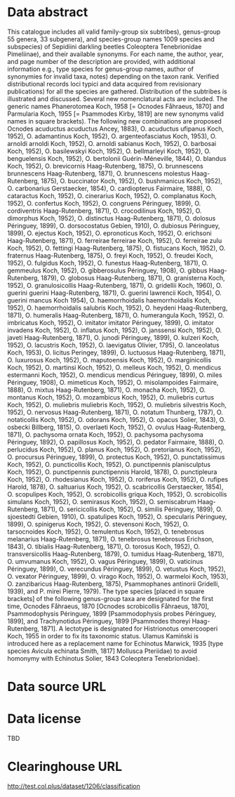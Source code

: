 # Data abstract
  
This catalogue includes all valid family-group six subtribes), genus-group 55 genera, 33 subgenera), and species-group names 1009 species and subspecies) of Sepidiini darkling beetles Coleoptera Tenebrionidae Pimeliinae), and their available synonyms. For each name, the author, year, and page number of the description are provided, with additional information e.g., type species for genus-group names, author of synonymies for invalid taxa, notes) depending on the taxon rank. Verified distributional records loci typici and data acquired from revisionary publications) for all the species are gathered. Distribution of the subtribes is illustrated and discussed.   Several new nomenclatural acts are included. The generic names Phanerotomea Koch, 1958 [= Ocnodes Fåhraeus, 1870] and Parmularia Koch, 1955 [= Psammodes Kirby, 1819] are new synonyms valid names in square brackets).  The following new combinations are proposed Ocnodes acuductus acuductus Ancey, 1883), O. acuductus ufipanus Koch, 1952), O. adamantinus Koch, 1952), O. argenteofasciatus Koch, 1953),  O. arnoldi arnoldi Koch, 1952), O. arnoldi sabianus Koch, 1952), O. barbosai Koch, 1952), O. basilewskyi Koch, 1952), O. bellmarleyi Koch, 1952), O. benguelensis Koch, 1952), O. bertolonii Guérin-Méneville, 1844), O. blandus Koch, 1952), O. brevicornis Haag-Rutenberg, 1875), O. brunnescens brunnescens Haag-Rutenberg, 1871), O. brunnescens molestus Haag-Rutenberg, 1875), O. buccinator Koch, 1952), O. bushmanicus Koch, 1952), O. carbonarius Gerstaecker, 1854), O. cardiopterus Fairmaire, 1888), O. cataractus Koch, 1952), O. cinerarius Koch, 1952), O. complanatus Koch, 1952), O. confertus Koch, 1952), O. congruens Péringuey, 1899), O. cordiventris Haag-Rutenberg, 1871), O. crocodilinus Koch, 1952), O. dimorphus Koch, 1952), O. distinctus Haag-Rutenberg, 1871), O. dolosus Péringuey, 1899), O. dorsocostatus Gebien, 1910), O. dubiosus Péringuey, 1899), O. ejectus Koch, 1952), O. epronoticus Koch, 1952), O. erichsoni Haag-Rutenberg, 1871), O. ferreirae ferreirae Koch, 1952), O. ferreirae zulu Koch, 1952), O. fettingi Haag-Rutenberg, 1875), O. fistucans Koch, 1952), O. fraternus Haag-Rutenberg, 1875), O. freyi Koch, 1952), O. freudei Koch, 1952), O. fulgidus Koch, 1952), O. funestus Haag-Rutenberg, 1871), O. gemmeulus Koch, 1952), O. gibberosulus Péringuey, 1908), O. gibbus Haag-Rutenberg, 1879), O. globosus Haag-Rutenberg, 1871), O. granisterna Koch, 1952), O. granulosicollis Haag-Rutenberg, 1871), O. gridellii Koch, 1960), O. guerini guerini Haag-Rutenberg, 1871), O. guerini lawrencii Koch, 1954), O. guerini mancus Koch 1954), O. haemorrhoidalis haemorrhoidalis Koch, 1952), O. haemorrhoidalis salubris Koch, 1952), O. heydeni Haag-Rutenberg, 1871), O. humeralis Haag-Rutenberg, 1871), O. humerangula Koch, 1952), O. imbricatus Koch, 1952), O. imitator imitator Péringuey, 1899), O. imitator invadens Koch, 1952), O. inflatus Koch, 1952), O. janssensi Koch, 1952), O. javeti Haag-Rutenberg, 1871), O. junodi Péringuey, 1899), O. kulzeri Koch, 1952), O. lacustris Koch, 1952), O. laevigatus Olivier, 1795), O. lanceolatus Koch, 1953), O. licitus Peringey, 1899), O. luctuosus Haag-Rutenberg, 1871), O. luxurosus Koch, 1952), O. maputoensis Koch, 1952), O. marginicollis Koch, 1952), O. martinsi Koch, 1952), O. melleus Koch, 1952), O. mendicus estermanni Koch, 1952), O. mendicus mendicus Péringuey, 1899), O. miles Péringuey, 1908), O. mimeticus Koch, 1952), O. misolampoides Fairmaire, 1888), O. mixtus Haag-Rutenberg, 1871), O. monacha Koch, 1952), O. montanus Koch, 1952), O. mozambicus Koch, 1952), O. muliebris curtus Koch, 1952), O. muliebris muliebris Koch, 1952), O. muliebris silvestris Koch, 1952), O. nervosus Haag-Rutenberg, 1871), O. notatum Thunberg, 1787), O. notaticollis Koch, 1952), O. odorans Koch, 1952), O. opacus Solier, 1843), O. osbecki Billberg, 1815), O. overlaeti Koch, 1952), O. ovulus Haag-Rutenberg, 1871), O. pachysoma ornata Koch, 1952), O. pachysoma pachysoma Péringuey, 1892), O. papillosus Koch, 1952), O. pedator Fairmaire, 1888), O. perlucidus Koch, 1952), O. planus Koch, 1952), O. pretorianus Koch, 1952), O. procursus Péringuey, 1899), O. protectus Koch, 1952), O. punctatissimus Koch, 1952), O. puncticollis Koch, 1952), O. punctipennis planisculptus Koch, 1952), O. punctipennis punctipennis Harold, 1878), O. punctipleura Koch, 1952), O. rhodesianus Koch, 1952), O. roriferus Koch, 1952), O. rufipes Harold, 1878), O. saltuarius Koch, 1952), O. scabricollis Gerstaecker, 1854), O. scopulipes Koch, 1952), O. scrobicollis griqua Koch, 1952), O. scrobicollis simulans Koch, 1952), O. semirasus Koch, 1952), O. semiscabrum Haag-Rutenberg, 1871), O. sericicollis Koch, 1952), O. similis Péringuey, 1899), O. sjoestedti Gebien, 1910), O. spatulipes Koch, 1952), O. specularis Péringuey, 1899), O. spinigerus Koch, 1952), O. stevensoni Koch, 1952), O. tarsocnoides Koch, 1952), O. temulentus Koch, 1952), O. tenebrosus melanarius Haag-Rutenberg, 1871), O. tenebrosus tenebrosus Erichson, 1843), O. tibialis Haag-Rutenberg, 1871), O. torosus Koch, 1952), O. transversicollis Haag-Rutenberg, 1879), O. tumidus Haag-Rutenberg, 1871), O. umvumanus Koch, 1952), O. vagus Péringuey, 1899), O. vaticinus Péringuey, 1899), O. verecundus Péringuey, 1899), O. vetustus Koch, 1952), O. vexator Péringuey, 1899), O. virago Koch, 1952), O. warmeloi Koch, 1953), O. zanzibaricus Haag-Rutenberg, 1875), Psammophanes antinorii Gridelli, 1939), and P. mirei Pierre, 1979).  The type species [placed in square brackets] of the following genus-group taxa are designated for the first time, Ocnodes Fåhraeus, 1870 [Ocnodes scrobicollis Fåhraeus, 1870], Psammodophysis Péringuey, 1899 [Psammodophysis probes Péringuey, 1899], and Trachynotidus Péringuey, 1899 [Psammodes thoreyi Haag-Rutenberg, 1871].  A lectotype is designated for Histrionotus omercooperi Koch, 1955 in order to fix its taxonomic status. Ulamus Kamiński is introduced here as a replacement name for Echinotus Marwick, 1935 [type species Avicula echinata Smith, 1817] Mollusca Pteriidae) to avoid homonymy with Echinotus Solier, 1843 Coleoptera Tenebrionidae).

# Data source URL


# Data license

TBD

# Clearinghouse URL

http://test.col.plus/dataset/1206/classification

